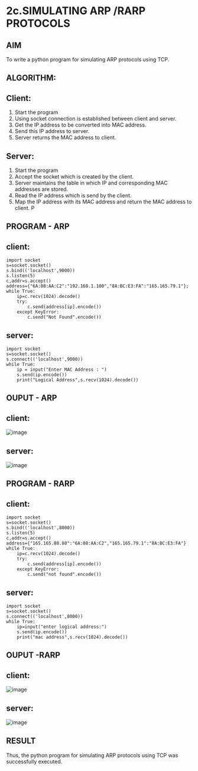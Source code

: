 # 2c.SIMULATING ARP /RARP PROTOCOLS
## AIM
To write a python program for simulating ARP protocols using TCP.
## ALGORITHM:
## Client:
1. Start the program
2. Using socket connection is established between client and server.
3. Get the IP address to be converted into MAC address.
4. Send this IP address to server.
5. Server returns the MAC address to client.
## Server:
1. Start the program
2. Accept the socket which is created by the client.
3. Server maintains the table in which IP and corresponding MAC addresses are
stored.
4. Read the IP address which is send by the client.
5. Map the IP address with its MAC address and return the MAC address to client.
P
## PROGRAM - ARP
## client:
```
import socket
s=socket.socket()
s.bind(('localhost',9000))
s.listen(5)
c,addr=s.accept()
address={"6A:08:AA:C2":"192.168.1.100","8A:BC:E3:FA":"165.165.79.1"};
while True:
    ip=c.recv(1024).decode()
    try:
        c.send(address[ip].encode())
    except KeyError:
        c.send("Not Found".encode())
```
## server:
```
import socket
s=socket.socket()
s.connect(('localhost',9000))
while True:
    ip = input("Enter MAC Address : ")
    s.send(ip.encode())
    print("Logical Address",s.recv(1024).decode())
```
## OUPUT - ARP
## client:
![image](https://github.com/DEVAABISHEK/2c.ARP_RARP_PROTOCOLS/assets/150319305/4f5d12b3-7f03-4d29-868f-7c777e453338)
## server:
![image](https://github.com/DEVAABISHEK/2c.ARP_RARP_PROTOCOLS/assets/150319305/b1b46fed-3953-46ac-9a9c-83aa84da2b77)

## PROGRAM - RARP
## client:
```
import socket
s=socket.socket()
s.bind(('localhost',8000))
s.listen(5)
c,addr=s.accept()
address={"165.165.80.80":"6A:08:AA:C2","165.165.79.1":"8A:BC:E3:FA"}
while True:
    ip=c.recv(1024).decode()
    try:
        c.send(address[ip].encode())
    except KeyError:
        c.send("not found".encode())
```
## server:
```
import socket
s=socket.socket()
s.connect(('localhost',8000))
while True:
    ip=input("enter logical address:")
    s.send(ip.encode())
    print("mac address",s.recv(1024).decode())
```
## OUPUT -RARP
## client:
![image](https://github.com/DEVAABISHEK/2c.ARP_RARP_PROTOCOLS/assets/150319305/c9c789b9-8dd5-4d00-9d63-30757ffd3aee)

## server:
![image](https://github.com/DEVAABISHEK/2c.ARP_RARP_PROTOCOLS/assets/150319305/4d6ef2bb-8fc7-40bb-a9b4-4c3919e18ffd)


## RESULT
Thus, the python program for simulating ARP protocols using TCP was successfully 
executed.
